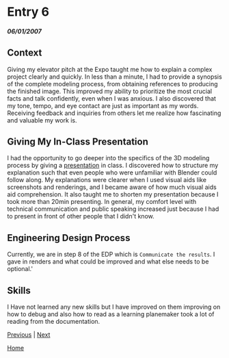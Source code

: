 # Entry 6
##### 06/01/2007

## Context

Giving my elevator pitch at the Expo taught me how to explain a complex project clearly and quickly. In less than a minute, I had to provide a synopsis of the complete modeling process, from obtaining references to producing the finished image. This improved my ability to prioritize the most crucial facts and talk confidently, even when I was anxious. I also discovered that my tone, tempo, and eye contact are just as important as my words. Receiving feedback and inquiries from others let me realize how fascinating and valuable my work is.


## Giving My In-Class Presentation

I had the opportunity to go deeper into the specifics of the 3D modeling process by giving a [presentation](https://docs.google.com/presentation/d/1XjR45nqh56__BLysivu9SOZohuD81k8htH4WV-tW9EI/edit?slide=id.p#slide=id.p) in class. I discovered how to structure my explanation such that even people who were unfamiliar with Blender could follow along. My explanations were clearer when I used visual aids like screenshots and renderings, and I became aware of how much visual aids aid comprehension. It also taught me to shorten my presentation because I took more than 20min presenting. In general, my comfort level with technical communication and public speaking increased just because I had to present in front of other people that I didn't know.

## Engineering Design Process

Currently, we are in step 8 of the EDP which is `Communicate the results`. I gave in renders and what could be improved and what else needs to be optional.'

## Skills

I Have not learned any new skills but I have improved on them improving on how to debug and also how to read as a learning planemaker took a lot of reading from the documentation.




[Previous](entry05.md) | [Next](entry07.md)

[Home](../README.md)